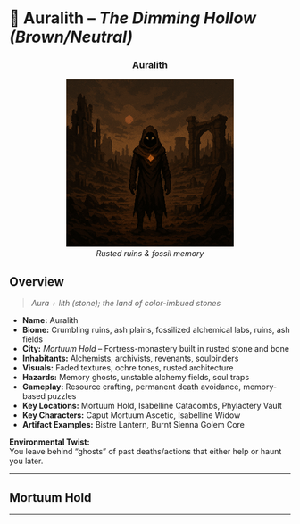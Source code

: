 
# 🤎 Auralith – *The Dimming Hollow (Brown/Neutral)*

<div align="center">
  <h3>Auralith</h3>
  <img src="../../assets/regions/player-in-auralith.png" alt="Player in Auralith" width="300">
  </br><i>Rusted ruins & fossil memory</i></br>
</div>

## Overview

> *Aura + lith (stone); the land of color-imbued stones*

- **Name:** Auralith
- **Biome:** Crumbling ruins, ash plains, fossilized alchemical labs, ruins, ash fields  
- **City:** *Mortuum Hold* – Fortress-monastery built in rusted stone and bone  
- **Inhabitants:** Alchemists, archivists, revenants, soulbinders  
- **Visuals:** Faded textures, ochre tones, rusted architecture  
- **Hazards:** Memory ghosts, unstable alchemy fields, soul traps  
- **Gameplay:** Resource crafting, permanent death avoidance, memory-based puzzles  
- **Key Locations:** Mortuum Hold, Isabelline Catacombs, Phylactery Vault  
- **Key Characters:** Caput Mortuum Ascetic, Isabelline Widow  
- **Artifact Examples:** Bistre Lantern, Burnt Sienna Golem Core  

**Environmental Twist:**  
You leave behind “ghosts” of past deaths/actions that either help or haunt you later.

---

## Mortuum Hold

---
